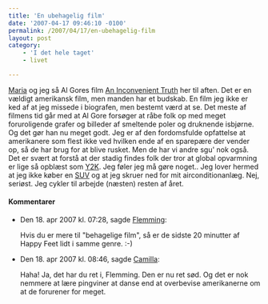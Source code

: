 ```yaml
---
title: 'En ubehagelig film'
date: '2007-04-17 09:46:10 -0100'
permalink: /2007/04/17/en-ubehagelig-film
layout: post
category:
    - 'I det hele taget'
    - livet

---
```

[Maria](http://ma.ria.dk/) og jeg så Al Gores film [An Inconvenient Truth](http://www.climatecrisis.net/) her til aften. Det er en vældigt amerikansk film, men manden har et budskab. En film jeg ikke er ked af at jeg missede i biografen, men bestemt værd at se. Det meste af filmens tid går med at Al Gore forsøger at råbe folk op med meget foruroligende grafer og billeder af smeltende poler og druknende isbjørne. Og det gør han nu meget godt. Jeg er af den fordomsfulde opfattelse at amerikanere som flest ikke ved hvilken ende af en sparepære der vender op, så de har brug for at blive rusket. Men de har vi andre sgu' nok også. Det er svært at forstå at der stadig findes folk der tror at global opvarmning er lige så opblæst som [Y2K](http://da.wikipedia.org/wiki/Y2K). Jeg føler jeg må gøre noget.. Jeg lover hermed at jeg ikke køber en [SUV](http://en.wikipedia.org/wiki/SUV) og at jeg skruer ned for mit airconditionanlæg. Nej, seriøst. Jeg cykler til arbejde (næsten) resten af året.
<div class="vintage-comments">
<h4>Kommentarer </h4>
<ul class="vintage-comments-list"><li>
<p class="comment-meta">Den <time pubdate datetime="2007-04-18T07:28:39+02:00">18. apr 2007 kl.  07:28</time>, sagde <a href="http://netfactory.dk/">Flemming</a>:</p>
<p>Hvis du er mere til "behagelige film", så er de sidste 20 minutter af Happy Feet lidt i samme genre. :-)</p>
</li>

<li>
<p class="comment-meta">Den <time pubdate datetime="2007-04-18T08:46:09+02:00">18. apr 2007 kl.  08:46</time>, sagde <a href="http://">Camilla</a>:</p>
<p>Haha! Ja, det har du ret i, Flemming. Den er nu ret sød. Og det er nok nemmere at lære pingviner at danse end at overbevise amerikanerne om at de forurener for meget.</p>
</li>
</ul>
</div>
